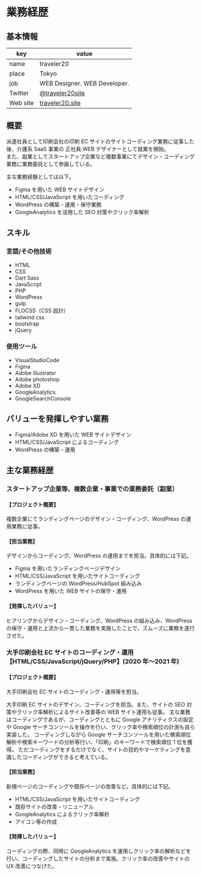 # 業務経歴

## 基本情報

| key      | value                                                 |
| -------- | ----------------------------------------------------- |
| name     | traveler20                                            |
| place    | Tokyo                                                 |
| job      | WEB Designer. WEB Developer.                          |
| Twitter  | [@traveler20site](https://twitter.com/traveler20site) |
| Web site | [traveler20.site](https://traveler20.site/)           |

## 概要

派遣社員として印刷会社の印刷 EC サイトのサイトコーディング業務に従事した後、介護系 SaaS 事業の 正社員 WEB デザイナーとして就業を開始。  
また、副業としてスタートアップ企業など複数事業にてデザイン・コーディング業務に業務委託として参画している。

主な業務経験としては以下。

- Figma を用いた WEB サイトデザイン
- HTML/CSS/JavaScript を用いたコーディング
- WordPress の構築・運用・保守業務
- GoogleAnalytics を活用した SEO 対策やクリック率解析

## スキル

### 言語/その他技術

- HTML
- CSS
- Dart Sass
- JavaScript
- PHP
- WordPress
- gulp
- FLOCSS（CSS 設計）
- tailwind css
- bootstrap
- jQuery

### 使用ツール

- VisualStudioCode
- Figma
- Adobe illustrator
- Adobe photoshop
- Adobe XD
- GoogleAnalytics
- GoogleSearchConsole

## バリューを発揮しやすい業務

- Figma/Adobe XD を用いた WEB サイトデザイン
- HTML/CSS/JavaScript によるコーディング
- WordPress の構築・運用

## 主な業務経歴

### スタートアップ企業等、複数企業・事業での業務委託（副業）

#### 【プロジェクト概要】

複数企業にてランディングページのデザイン・コーディング、WordPress の運用業務に従事。

#### 【担当業務】

デザインからコーディング、WordPress の運用までを担当。具体的には下記。

- Figma を用いたランディングページデザイン
- HTML/CSS/JavaScript を用いたサイトコーディング
- ランディングページの WordPress/HubSpot 組み込み
- WordPress を用いた WEB サイトの保守・運用

#### 【発揮したバリュー】

ヒアリングからデザイン・コーディング、WordPress の組み込み、WordPress の保守・運用と上流から一貫した業務を実施したことで、スムーズに業務を遂行させた。

### 大手印刷会社 EC サイトのコーディング・運用【HTML/CSS/JavaScript/jQuery/PHP】(2020 年〜2021 年)

#### 【プロジェクト概要】

大手印刷会社 EC サイトのコーディング・運用等を担当。

大手印刷 EC サイトのデザイン、コーディングを担当。また、サイトの SEO 対策やクリック率解析によるサイト改善等の WEB サイト運用も従事。
主な業務はコーディングであるが、コーディングとともに Google アナリティクスの設定や Google サーチコンソールを操作を行い、クリック率や検索順位の計測も自ら実装した。
コーディングしながら Google サーチコンソールを用いた検索順位解析や検索キーワードの分析等行い、「印刷」のキーワードで検索順位 1 位を獲得。
ただコーディングをするだけでなく、サイトの目的やマーケティングを意識したコーディングができると考えている。

#### 【担当業務】

新規ページのコーディングや既存ページの改善など。具体的には下記。

- HTML/CSS/JavaScript を用いたサイトコーディング
- 既存サイトの改善・リニューアル
- GoogleAnalytics によるクリック率解析
- アイコン等の作成

#### 【発揮したバリュー】

コーディングの際、同時に GoogleAnalytics を運用しクリック率の解析などを行い、コーディングしたサイトの分析まで実施。クリック率の改善やサイトの UX 改善につなげた。
